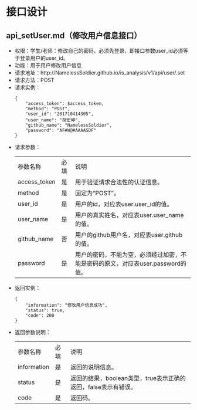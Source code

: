 # 接口设计

## api_setUser.md（修改用户信息接口）

<ul>
    <li>权限：学生/老师：修改自己的密码，必须先登录，即接口参数user_id必须等于登录用户的user_id。</li>
    <li>功能：用于用户修改用户信息</li>
    <li>请求地址：http://NamelessSoldier.github.io/is_analysis/v1/api/user/.set</li>
    <li>请求方法：POST</li>
    <li>
        请求实例：  
            
```
{
    "access_token": $access_token,
    "method": "POST",
    "user_id": "201710414305",
    "user_name": "胡宏坤",
    "github_name": "NamelessSoldier",
    "password": "AF#W@#AAAASDF"
}
```
   </li>
    <li>
        请求参数：
        <table>
            <tr>
                <td>参数名称</td>
                <td>必填</td>
                <td>说明</td>
            </tr>
            <tr>
                <td>access_token</td>
                <td>是</td>
                <td>用于验证请求合法性的认证信息。</td>
            </tr>
            <tr>
                <td>method</td>
                <td>是</td>
                <td>固定为“POST”。</td>
            </tr>
            <tr>
                <td>user_id</td>
                <td>是</td>
                <td>用户的id，对应表user.user_id的值。</td>
            </tr>
            <tr>
                <td>user_name</td>
                <td>是</td>
                <td>用户的真实姓名，对应表user.user_name的值。</td>
            </tr>
            <tr>
                <td>github_name</td>
                <td>否</td>
                <td>用户的github用户名，对应表user.github的值。</td>
            </tr>
            <tr>
                <td>password</td>
                <td>是</td>
                <td>用户的密码，不能为空，必须经过加密，不能是密码的原文，对应表user.password的值。</td>
            </tr>
        </table>
    </li>
    <li>
        返回实例：  
            
```
{
    "information": "修改用户信息成功",
    "status": true,
    "code": 200
}
```
   </li>
    <li>
        返回参数说明：
        <table>
            <tr>
                <td>参数名称</td>
                <td>必填</td>
                <td>说明</td>
            </tr>
            <tr>
                <td>information</td>
                <td>是</td>
                <td>返回的说明信息。</td>
            </tr>
            <tr>
                <td>status</td>
                <td>是</td>
                <td>返回的结果，boolean类型，true表示正确的返回，false表示有错误。</td>
            </tr>
            <tr>
                <td>code</td>
                <td>是</td>
                <td>返回码。</td>
            </tr>
        </table>
    </li>
</ul>